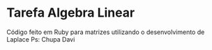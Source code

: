 # Tarefa Algebra Linear
Código feito em Ruby para matrizes utilizando o desenvolvimento de Laplace
Ps: Chupa Davi
